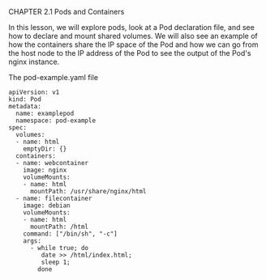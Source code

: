 CHAPTER 2.1
Pods and Containers

In this lesson, we will explore pods, look at a Pod declaration file, and see how to declare and mount shared volumes. We will also see an example of how the containers share the IP space of the Pod and how we can go from the host node to the IP address of the Pod to see the output of the Pod's nginx instance.

The pod-example.yaml file
```
apiVersion: v1
kind: Pod
metadata:
  name: examplepod
  namespace: pod-example
spec:
  volumes:
  - name: html
    emptyDir: {}
  containers:
  - name: webcontainer
    image: nginx
    volumeMounts:
    - name: html
      mountPath: /usr/share/nginx/html
  - name: filecontainer
    image: debian
    volumeMounts:
    - name: html
      mountPath: /html
    command: ["/bin/sh", "-c"]
    args:
      - while true; do
         date >> /html/index.html;
         sleep 1;
        done
```